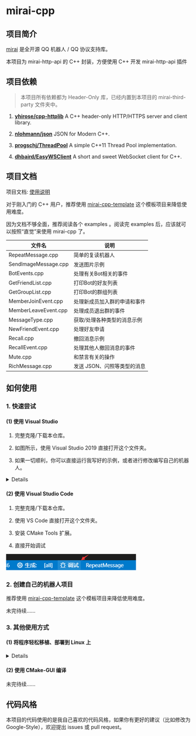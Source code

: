 # mirai-cpp

## 项目简介

[mirai](https://github.com/mamoe/mirai) 是全开源 QQ 机器人 / QQ 协议支持库。

本项目为 mirai-http-api 的 C++ 封装，方便使用 C++ 开发 mirai-http-api 插件

## 项目依赖

> 本项目所有依赖都为 Header-Only 库，已经内置到本项目的 mirai-third-party 文件夹中。

1. [**yhirose/cpp-httplib**](https://github.com/yhirose/cpp-httplib) A C++ header-only HTTP/HTTPS server and client library.

2. [**nlohmann/json**](https://github.com/nlohmann/json) JSON for Modern C++.

3. [**progschj/ThreadPool**](https://github.com/progschj/ThreadPool) A simple C++11 Thread Pool implementation.

4. [**dhbaird/EasyWSClient**](https://github.com/dhbaird/easywsclient) A short and sweet WebSocket client for C++.

## 项目文档

项目文档: [使用说明](doc/使用说明.md)

对于刚入门的 C++ 用户，推荐使用 [mirai-cpp-template](https://github.com/cyanray/mirai-cpp-template) 这个模板项目来降低使用难度。

因为文档不够全面，推荐阅读各个 examples 。阅读完 examples 后，应该就可以按照“直觉”来使用 mirai-cpp 了。

| 文件名               | 说明                         |
|----------------------|------------------------------|
| RepeatMessage.cpp    | 简单的复读机器人             |
| SendImageMessage.cpp | 发送图片示例                 |
| BotEvents.cpp        | 处理有关Bot相关的事件        |
| GetFriendList.cpp    | 打印Bot的好友列表            |
| GetGroupList.cpp     | 打印Bot的群组列表            |
| MemberJoinEvent.cpp  | 处理新成员加入群的申请和事件 |
| MemberLeaveEvent.cpp | 处理成员退出群的事件         |
| MessageType.cpp      | 获取/处理各种类型的消息示例  |
| NewFriendEvent.cpp   | 处理好友申请                 |
| Recall.cpp           | 撤回消息示例                 |
| RecallEvent.cpp      | 处理其他人撤回消息的事件     |
| Mute.cpp             | 和禁言有关的操作             |
| RichMessage.cpp      | 发送 JSON、闪照等类型的消息  |

## 如何使用

### 1. 快速尝试

#### (1) 使用 Visual Studio

1. 完整克隆/下载本仓库。

2. 如图所示，使用 Visual Studio 2019 直接打开这个文件夹。

3. 如果一切顺利，你可以直接运行我写好的示例，或者进行修改编写自己的机器人。

<details>

![使用 VS 直接打开 mirai-cpp 文件夹](./doc/pic/vs_1.png)

![开始运行 examples](./doc/pic/vs_2.png)

</details>

#### (2) 使用 Visual Studio Code

1. 完整克隆/下载本仓库。

2. 使用 VS Code 直接打开这个文件夹。

3. 安装 CMake Tools 扩展。

4. 直接开始调试

![vsc 开始调试](./doc/pic/vsc.png)

### 2. 创建自己的机器人项目

推荐使用 [mirai-cpp-template](https://github.com/cyanray/mirai-cpp-template) 这个模板项目来降低使用难度。

未完待续……

### 3. 其他使用方式

#### (1) 将程序轻松移植、部署到 Linux 上

<details>

(以下内容基于 “快速尝试”，请先完成“快速尝试”。)

上面的内容介绍了如何在 Windows 上开发使用 mirai-cpp 的程序，下面来介绍如何将你的程序移植到 Linux 平台，以便将程序部署到 Linux 服务器上。

为了易于讲解与操作，以下内容在 **WSL** (**W**indows **S**ubsystem for **L**inux) 上进行。这里不对如何安装 WSL 进行说明，关于如何安装 WSL 还请自行查阅资料。

打开在 “快速尝试” 中用到的项目。按照如图所示步骤，创建一个针对 WSL 平台的配置。因为我的 WSL 安装了 GCC 编译器，所以这里选择 **WSL-GCC-Releas**。

![创建WSL-GCC平台配置1](./doc/pic/vs_3.png)

![创建WSL-GCC平台配置2](./doc/pic/vs_configure_linux_project.png)

如果一切顺利，等待 CMake 缓存生成成功后，即可编译出 Linux 平台的可执行文件。

</details>

#### (2) 使用 CMake-GUI 编译

未完待续……

## 代码风格

本项目的代码使用的是我自己喜欢的代码风格，如果你有更好的建议（比如修改为 Google-Style），欢迎提出 issues 或 pull request。
